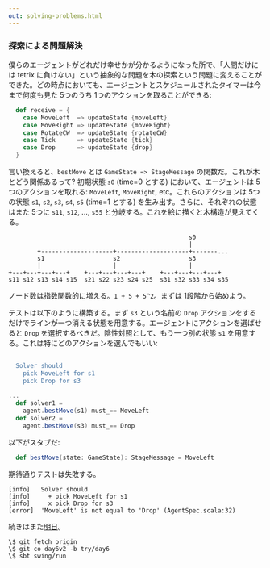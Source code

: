 ```yaml
---
out: solving-problems.html
---
```


### 探索による問題解決

僕らのエージェントがどれだけ幸せかが分かるようになった所で、「人間だけには tetrix に負けない」という抽象的な問題を木の探索という問題に変えることができた。どの時点においても、エージェントとスケジュールされたタイマーは今まで何度も見た 5つのうち 1つのアクションを取ることができる:

```scala
  def receive = {
    case MoveLeft  => updateState {moveLeft}
    case MoveRight => updateState {moveRight}
    case RotateCW  => updateState {rotateCW}
    case Tick      => updateState {tick}
    case Drop      => updateState {drop}
  }
```

言い換えると、`bestMove` とは `GameState => StageMessage` の関数だ。これが木とどう関係あるって? 初期状態 `s0` (time=0 とする) において、エージェントは 5つのアクションを取れる: `MoveLeft`, `MoveRight`, etc。これらのアクションは 5つの状態 `s1`, `s2`, `s3`, `s4`, `s5` (time=1 とする) を生み出す。さらに、それぞれの状態はまた 5つに `s11`, `s12`, ..., `s55` と分岐する。これを絵に描くと木構造が見えてくる。

```
                                                  s0
                                                  |
        +--------------------+--------------------+-------...
        s1                   s2                   s3
        |                    |                    |
+---+---+---+---+    +---+---+---+---+    +---+---+---+---+ 
s11 s12 s13 s14 s15  s21 s22 s23 s24 s25  s31 s32 s33 s34 s35
```

ノード数は指数関数的に増える。`1 + 5 + 5^2`。まずは 1段階から始めよう。

テストは以下のように構築する。まず `s3` という名前の `Drop` アクションをするだけでラインが一つ消える状態を用意する。エージェントにアクションを選ばせると `Drop` を選択するべきだ。陰性対照として、もう一つ別の状態 `s1` を用意する。これは特にどのアクションを選んでもいい:

```scala
                                                                              s2"""
  Solver should
    pick MoveLeft for s1                                                      \$solver1
    pick Drop for s3                                                          \$solver2
                                                                              """
...
  def solver1 =
    agent.bestMove(s1) must_== MoveLeft
  def solver2 =
    agent.bestMove(s3) must_== Drop
```

以下がスタブだ:

```scala
  def bestMove(state: GameState): StageMessage = MoveLeft
```

期待通りテストは失敗する。

```
[info]   Solver should
[info]     + pick MoveLeft for s1
[info]     x pick Drop for s3
[error]  'MoveLeft' is not equal to 'Drop' (AgentSpec.scala:32)
```

続きはまた[明日](http://eed3si9n.com/ja/tetrix-in-scala-day7)。

```
\$ git fetch origin
\$ git co day6v2 -b try/day6
\$ sbt swing/run
```
